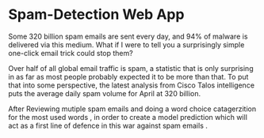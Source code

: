 # Spam-Detection Web App
Some 320 billion spam emails are sent every day, and 94% of malware is delivered via this medium. What if I were to tell you a surprisingly simple one-click email trick could stop them?

Over half of all global email traffic is spam, a statistic that is only surprising in as far as most people probably expected it to be more than that. To put that into some perspective, the latest analysis from Cisco Talos intelligence puts the average daily spam volume for April at 320 billion.

After Reviewing mutiple spam emails and doing a word choice catagerzition for the most used words , in order to create a model prediction which will act as a first line of defence in this war against spam emails .

